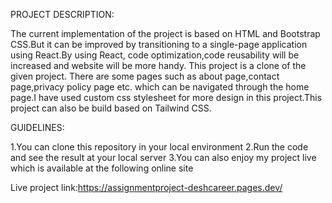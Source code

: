 <!---project-description--->

PROJECT DESCRIPTION:

The current implementation of the project is based on HTML and Bootstrap CSS.But it can be improved by transitioning to a single-page application using React.By using React, code optimization,code reusability will be increased and website will be more handy. This project is a clone of the given project. There are some pages such as about page,contact page,privacy policy page etc. which can be navigated through the home page.I have used custom css stylesheet for more design in this project.This project can also be build based on Tailwind CSS.

GUIDELINES:

1.You can clone this repository in your local environment
2.Run the code and see the result at your local server
3.You can also enjoy my project live which is available at the following online site

Live project link:https://assignmentproject-deshcareer.pages.dev/
